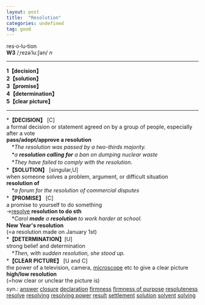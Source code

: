 ```yaml
---
layout: post
title:  "Resolution"
categories: undefined
tag: good
---
```

<DIV style="MARGIN: 0px 0px 5px">res<B>·</B>o<B>·</B>lu<B>·</B>tion<BR><B>W3</B> /ˌrezəˈluːʃən/ <I>n</I> 
<HR>
<B>1【decision】</B><BR><B>2【solution】</B><BR><B>3【promise】</B><BR><B>4【determination】</B><BR><B>5【clear picture】</B>
<HR>
*<B>【DECISION】</B> [C] <BR>a formal decision or statement agreed on by a group of people, especially after a vote<BR><B>pass/adopt/approve a resolution</B><BR>　*<I>The resolution was passed by a two-thirds majority.</I><BR>　*<I>a <B>resolution calling for</B> a ban on dumping nuclear waste</I><BR>　*<I>They have failed to comply with the resolution.</I><BR>*<B>【SOLUTION】</B> [singular,U]<BR>when someone solves a problem, argument, or difficult situation<BR><B>resolution of</B><BR>　*<I>a forum for the resolution of commercial disputes</I><BR>*<B>【PROMISE】</B> [C] <BR>a promise to yourself to do something<BR>→<A href="{{ site.baseurl }}/resolve"><U>resolve</U></A> <B>resolution to do sth</B><BR>　*<I>Carol <B>made</B> a <B>resolution</B> to work harder at school.</I><BR><B>New Year's resolution</B><BR>(=a resolution made on January 1st) <BR>*<B>【DETERMINATION】</B>[U]<BR>strong belief and determination<BR>　*<I>Then, with sudden resolution, she stood up.</I><BR>*<B>【CLEAR PICTURE】</B> [U and C]<BR>the power of a television, camera, <A href="{{ site.baseurl }}/microscope"><U>microscope</U></A> etc to give a clear picture<BR><B>high/low resolution</B><BR>(=how clear or unclear the picture is)</DIV>
<DIV style="MARGIN: 0px 0px 5px">
<DIV style="MARGIN: 4px 0px">syn.: <A href="{{ site.baseurl }}/answer"><U>answer</U></A> <A href="{{ site.baseurl }}/closure"><U>closure</U></A> <A href="{{ site.baseurl }}/declaration"><U>declaration</U></A> <A href="{{ site.baseurl }}/firmness"><U>firmness</U></A> <A href="{{ site.baseurl }}/firmness%20of%20purpose"><U>firmness of purpose</U></A> <A href="{{ site.baseurl }}/resoluteness"><U>resoluteness</U></A> <A href="{{ site.baseurl }}/resolve"><U>resolve</U></A> <A href="{{ site.baseurl }}/resolving"><U>resolving</U></A> <A href="{{ site.baseurl }}/resolving%20power"><U>resolving power</U></A> <A href="{{ site.baseurl }}/result"><U>result</U></A> <A href="{{ site.baseurl }}/settlement"><U>settlement</U></A> <A href="{{ site.baseurl }}/solution"><U>solution</U></A> <A href="{{ site.baseurl }}/solvent"><U>solvent</U></A> <A href="{{ site.baseurl }}/solving"><U>solving</U></A></DIV></DIV>
